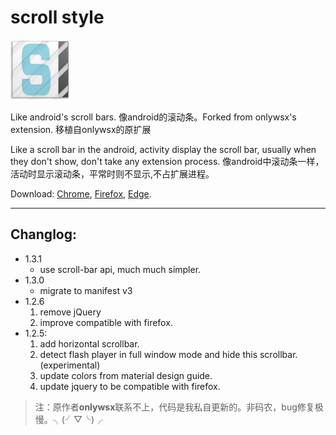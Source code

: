 # scroll style

<img src="asset/icon128.png" width=96 >

Like android's scroll bars. 像android的滚动条。Forked from onlywsx's extension. 移植自onlywsx的原扩展

Like a scroll bar in the android, activity display the scroll bar, usually when they don't show, don't take any extension process. 像android中滚动条一样，活动时显示滚动条，平常时则不显示,不占扩展进程。

Download: [Chrome](https://chromewebstore.google.com/detail/scroll-style/dojgafhdmabofajcjcihnbdklglboald), [Firefox](https://addons.mozilla.org/firefox/addon/android-scroll-style), [Edge](https://microsoftedge.microsoft.com/addons/detail/elmcpklldjcnlpohjkllgmdgkclifkah).

---

## Changlog:
- 1.3.1
  - use scroll-bar api, much much simpler.
- 1.3.0
  - migrate to manifest v3
- 1.2.6
  1. remove jQuery
  2. improve compatible with firefox.
- 1.2.5:
  1. add horizontal scrollbar.
  2. detect flash player in full window mode and hide this scrollbar.(experimental)
  3. update colors from material design guide.
  4. update jquery to be compatible with firefox.

> 注：原作者**onlywsx**联系不上，代码是我私自更新的。非码农，bug修复极慢。╮(╯▽╰)╭

